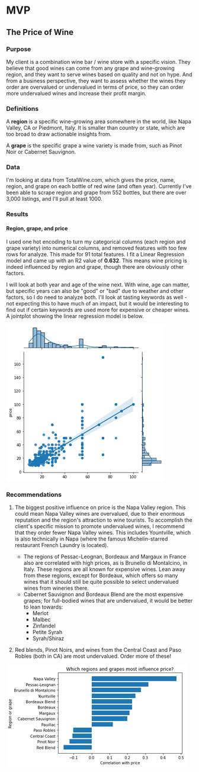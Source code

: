 # MVP
## The Price of Wine

### Purpose
My client is a combination wine bar / wine store with a specific vision. They believe that good wines can come from any grape and wine-growing region, and they want to serve wines based on quality and not on hype. And from a business perspective, they want to assess whether the wines they order are overvalued or undervalued in terms of price, so they can order more undervalued wines and increase their profit margin.

### Definitions
A **region** is a specific wine-growing area somewhere in the world, like Napa Valley, CA or Piedmont, Italy. It is smaller than country or state, which are too broad to draw actionable insights from.

A **grape** is the specific grape a wine variety is made from, such as Pinot Noir or Cabernet Sauvignon.

### Data
I'm looking at data from TotalWine.com, which gives the price, name, region, and grape on each bottle of red wine (and often year). Currently I've been able to scrape region and grape from 552 bottles, but there are over 3,000 listings, and I'll pull at least 1000.

### Results 
#### Region, grape, and price
I used one hot encoding to turn my categorical columns (each region and grape variety) into numerical columns, and removed features with too few rows for analyze. This made for 91 total features. I fit a Linear Regression model and came up with an R2 value of **0.632**. This means wine pricing is indeed influenced by region and grape, though there are obviously other factors.

I will look at both year and age of the wine next. With wine, age can matter, but specific years can also be "good" or "bad" due to weather and other factors, so I do need to analyze both. I'll look at tasting keywords as well - not expecting this to have much of an impact, but it would be interesting to find out if certain keywords are used more for expensive or cheaper wines. A jointplot showing the linear regression model is below.

![](https://raw.githubusercontent.com/Elaela22/wine_prices/main/jointplot.png)

### Recommendations
1. The biggest positive influence on price is the Napa Valley region. This could mean Napa Valley wines are overvalued, due to their enormous reputation and the region's attraction to wine tourists. To accomplish the client's specific mission to promote undervalued wines, I recommend that they order fewer Napa Valley wines. This includes Yountville, which is also technically in Napa (where the famous Michelin-starred restaurant French Laundry is located).
	* The regions of Pessac-Leognan, Bordeaux and Margaux in France also are correlated with high prices, as is Brunello di Montalcino, in Italy. These regions are all known for expensive wines. Lean away from these regions, except for Bordeaux, which offers so many wines that it should still be quite possible to select undervalued wines from wineries there.
	* Cabernet Sauvignon and Bordeaux Blend are the most expensive grapes; for full-bodied wines that are undervalued, it would be better to lean towards:
		*  Merlot
		*  Malbec
		*  Zinfandel
		*  Petite Syrah
		*  Syrah/Shiraz

2. Red blends, Pinot Noirs, and wines from the Central Coast and Paso Robles (both in CA) are most undervalued. Order more of these!


![](https://raw.githubusercontent.com/Elaela22/wine_prices/main/wine_corrs.png)

